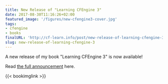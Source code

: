 ```yaml
---
title: New Release of "Learning CFEngine 3"
date: 2017-08-30T11:16:26+02:00
featured_image: '/figures/new-cfengine3-cover.jpg'
tags:
- cfengine
- books
finalURL: 'http://cf-learn.info/post/new-release-of-learning-cfengine-3/'
slug: new-release-of-learning-cfengine-3
---
```


A new release of my book "Learning CFEngine 3" is now available!

<!--more-->

Read [the full
announcement](http://cf-learn.info/post/new-release-of-learning-cfengine-3/)
here.

{{< bookimglink >}}

